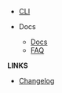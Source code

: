-   [CLI](/)

-   Docs
    -   [Docs](/docs.md)
    -   [FAQ](/docs/faq.md)

**LINKS**

-   [Changelog](/changelog)
